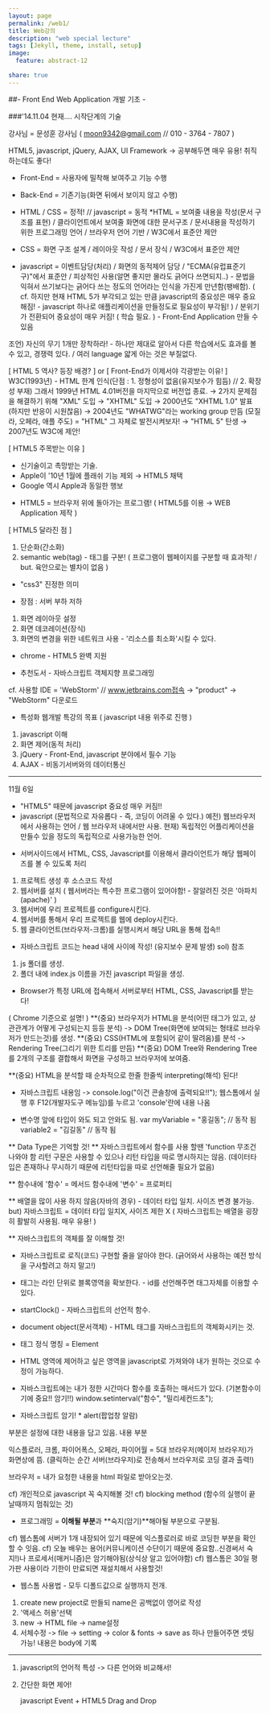 ```yaml
---
layout: page
permalink: /web1/
title: Web강의
description: "web special lecture"
tags: [Jekyll, theme, install, setup]
image:
  feature: abstract-12

share: true
---
```



##- Front End Web Application 개발 기초 - 

###'14.11.04 현재.... 시작단계의 기술

강사님 = 문성훈 강사님 ( moon9342@gmail.com // 010 - 3764 - 7807 )

HTML5, javascript, jQuery, AJAX, UI Framework -> 공부해두면 매우 유용! 취직하는데도 좋다!

* Front-End = 사용자에 밀착해 보여주고 기능 수행
* Back-End = 기존기능(화면 뒤에서 보이지 않고 수행)

* HTML / CSS = 정적!				//	javascript = 동적
*HTML = 보여줄 내용을 작성(문서 구조를 표현) / 클라이언트에서 보여줄 화면에 대한 문서구조 / 문서내용을 작성하기 위한 프로그래밍 언어 / 브라우저 언어 기반 / W3C에서 표준안 제안
* CSS = 화면 구조 설계 / 레이아웃 작성 / 문서 장식 / W3C에서 표준안 제안
* javascript = 이벤트담당(처리) / 화면의 동적제어 담당 / "ECMA(유럽표준기구)"에서 표준안 / 피상적인 사용(알면 좋지만 몰라도 긁어다 쓰면되지..) - 문법을 익혀서 쓰기보다는 긁어다 쓰는 정도의 언어라는 인식을 가진게 만년함(팽배함). ( cf. 하지만 현재 HTML 5가 부각되고 있는 만큼 javascript의 중요성은 매우 중요해짐! - javascript 하나로 애플리케이션을 만들정도로 필요성이 부각됨! ) / 분위기가 전환되어 중요성이 매우 커짐! ( 학습 필요. ) - Front-End Application 만들 수 있음

조언) 자신의 무기 1개만 장착하라! - 하나만 제대로 알아서 다른 학습에서도 효과를 볼 수 있고, 경쟁력 있다. / 여러 language 얇게 아는 것은 부질없다. 

[ HTML 5 역사? 등장 배경? ] or [ Front-End가 이제서야 각광받는 이유! ]
W3C(1993년) - HTML 한계 인식(단점 : 1. 정형성이 없음(유지보수가 힘듬) // 2. 확장성 부재) 그래서 1999년 HTML 4.01버전을 마지막으로 버전업 종료. → 2가지 문제점을 해결하기 위해 "XML" 도입 → "XHTML" 도입 → 2000년도 "XHTML 1.0" 발표 (하지만 반응이 시원찮음) → 2004년도 "WHATWG"라는 working group 만듬 (모질라, 오페라, 애플 주도) = "HTML" 그 자체로 발전시켜보자! → "HTML 5" 탄생 → 2007년도 W3C에 제안!

[ HTML5 주목받는 이유 ]
- 신기술이고 촉망받는 기술.
- Apple이 '10년 1월에 플래쉬 기능 제외 → HTML5 채택
- Google 역시 Apple과 동일한 행보

* HTML5 = 브라우저 위에 돌아가는 프로그램! ( HTML5를 이용 → WEB Application 제작 )

[ HTML5 달라진 점 ]
1. 단순화(간소화)
2. semantic web(tag) - 태그를 구분! ( 프로그램이 웹페이지를 구분할 때 효과적! / but. 육안으로는 별차이 없음 )

* "css3" 진정한 의미
- 장점 : 서버 부하 저하
1. 화면 레이아웃 설정
2. 화면 데코레이션(장식)
3. 화면의 변경을 위한 네트워크 사용 - '리소스를 최소화'시킬 수 있다.

* chrome - HTML5 완벽 지원

* 추천도서 - 자바스크립트 객체지향 프로그래밍

cf. 사용할 IDE = 'WebStorm' // www.jetbrains.com접속 → "product" → "WebStorm" 다운로드

* 특성화 웹개발 특강의 목표 ( javascript 내용 위주로 진행 )
1. javascript 이해
2. 화면 제어(동적 처리)
3. jQuery - Front-End, javascript 분야에서 필수 기능
4. AJAX - 비동기서버와의 데이터통신

---

11월 6일

* "HTML5" 때문에 javascript 중요성 매우 커짐!!
* javascript (문법적으로 자유롭다 - 즉, 코딩이 어려울 수 있다.)
	예전) 웹브라우저에서 사용하는 언어 / 웹 브라우저 내에서만 사용.
	현재) 독립적인 어플리케이션을 만들수 있을 정도의 독립적으로 사용가능한 언어.

- 서버사이드에서 HTML, CSS, Javascript를 이용해서 클라이언트가 해당 웹페이즈를 볼 수 있도록 처리

1. 프로젝트 생성 후 소스코드 작성
2. 웹서버를 설치 ( 웹서버라는 특수한 프로그램이 있어야함! - 잘알려진 것은 '아파치(apache)' )
3. 웹서버에 우리 프로젝트를 configure시킨다.
4. 웹서버를 통해서 우리 프로젝트를 웹에 deploy시킨다.
5. 웹 클라이언트(브라우저-크롬)를 실행시켜서 해당 URL을 통해 접속!!

* 자바스크립트 코드는 head 내에 <script> ~ </script> 사이에 작성! (유지보수 문제 발생)
sol) <script src="js/index.js"></script> 참조
1) js 폴더를 생성.
2) 폴더 내에 index.js 이름을 가진 javascript 파일을 생성.

* Browser가 특정 URL에 접속해서 서버로부터 HTML, CSS, Javascript를 받는다!

( Chrome 기준으로 설명! )
**(중요) 브라우저가 HTML을 분석(어떤 태그가 있고, 상관관계가 어떻게 구성되는지 등등 분석) -> DOM Tree(화면에 보여되는 형태로 브라우저가 만드는것)를 생성.
**(중요) CSS(HTML에 포함되어 같이 딸려옴)를 분석 -> Rendering Tree(그리기 위한 트리를 만듬)
**(중요) DOM Tree와 Rendering Tree를 2개의 구조를 결합해서 화면을 구성하고 브라우저에 보여줌.

**(중요) HTML을 분석할 때 순차적으로 한줄 한줄씩 interpreting(해석) 된다! 

* 자바스크립트 내용임 -> console.log("이건 콘솔창에 출력되요!!"); 
  웹스톰에서 실행 후 F12(개발자도구 메뉴임)를 누르고 'console'란에 내용 나옴

* 변수명 앞에 타입이 와도 되고 안와도 됨.
    var myVariable = "홍길동"; // 동작 됨
    variable2 = "김길동"       // 동작 됨

** Data Type은 기억할 것!
** 자바스크립트에서 함수를 사용 할땐
	'function 무조건 나와야 함
	리턴 구문은 사용할 수 있으나 리턴 타입을 따로 명시하지는 않음.
	(데이터타입은 존재하나 무시하기 때문에 리턴타입을 따로 선언해줄 필요가 없음)

** 함수내에 '함수' = 메서드
   함수내에 '변수' = 프로퍼티

** 배열을 많이 사용 하지 않음(자바의 경우) - 데이터 타입 일치. 사이즈 변경 불가능.
but) 자바스크립트 = 데이터 타입 일치X, 사이즈 제한 X
( 자바스크립트는 배열을 굉장히 활발히 사용됨. 매우 유용! )

** 자바스크립트의 객체를 잘 이해할 것!

* 자바스크립트로 로직(코드) 구현할 줄을 알아야 한다.
  (긁어와서 사용하는 예전 방식을 구사할려고 하지 말고!)

* <div>태그는 라인 단위로 블록영역을 확보한다. - id를 선언해주면 태그자체를 이용할 수 있다.

* startClock() - 자바스크립트의 선언적 함수.
* document object(문서객체) - HTML 태그를 자바스크립트의 객체화시키는 것.
* 태그 정식 명칭 = Element
* HTML 영역에 제어하고 싶은 영역을 javascript로 가져와야 내가 원하는 것으로 수정이 가능하다.
* 자바스크립트에는 내가 정한 시간마다 함수를 호출하는 매서드가 있다.
  (기본함수이기에 중요!! 암기!!) window.setinterval("함수", "밀리세컨드초");

* 자바스크립트 암기! *
alert(팝업창 알람)

<head> 부분은 설정에 대한 내용을 담고 있음.
<body> 내용 부분

익스플로러, 크롬, 파이어폭스, 오페라, 파이어월 = 5대 브라우저(메이저 브라우저)가 화면상에 뜸. (클릭하는 순간 서버(브라우저)로 전송해서 브라우저로 코딩 결과 출력!)

브라우저 = 내가 요청한 내용을 html 파일로 받아오는것. 

cf) 개인적으로 javascript 꼭 숙지해볼 것!
cf) blocking method (함수의 실행이 끝날때까지 멈춰있는 것)
* 프로그래밍 = **이해될 부분**과 **숙지(암기)**해야될 부분으로 구분됨.

cf) 웹스톰에 서버가 1개 내장되어 있기 때문에 익스플로러로 바로 코딩한 부분을 확인할 수 잇음.
cf) 오늘 배우는 용어(커뮤니케이션 수단이기 때문에 중요함..신경써서 숙지!)나 프로세서(매커니즘)은 암기해야됨(상식상 알고 있어야함)
cf) 웹스톰은 30일 평가판 사용이라 기한이 만료되면 재설치해서 사용할것!

- 웹스톰 사용법 -
모두 디폴드값으로 실행까지 전개.
1. create new project로 만들되 name은 공백없이 영어로 작성
2. '액세스 허용'선택
3. new -> HTML file -> name설정
4. 서체수정 -> file -> setting -> color & fonts -> save as 하나 만들어주면 셋팅 가능!
내용은 body에 기록

-----------------------------------
1. javascript의 언어적 특성 -> 다른 언어와 비교해서!
2. 간단한 화면 제어!

   javascript Event + HTML5 Drag and Drop
